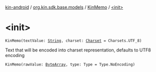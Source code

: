 [kin-android](../../index.md) / [org.kin.sdk.base.models](../index.md) / [KinMemo](index.md) / [&lt;init&gt;](./-init-.md)

# &lt;init&gt;

`KinMemo(textValue: `[`String`](https://kotlinlang.org/api/latest/jvm/stdlib/kotlin/-string/index.html)`, charset: `[`Charset`](https://docs.oracle.com/javase/6/docs/api/java/nio/charset/Charset.html)` = Charsets.UTF_8)`

Text that will be encoded into charset representation, defaults to UTF8 encoding

`KinMemo(rawValue: `[`ByteArray`](https://kotlinlang.org/api/latest/jvm/stdlib/kotlin/-byte-array/index.html)`, type: Type = Type.NoEncoding)`